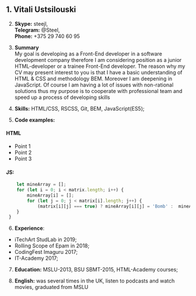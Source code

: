 ## 1. Vitali Ustsilouski  

2. **Skype:** steejl,  
   **Telegram:** @Steel,  
   **Phone:** +375 29 740 60 95
3. **Summary**  
My goal is developing as a Front-End developer in a software development company therefore I am considering position as a junior HTML-developer or a trainee Front-End developer.
The reason why my CV may present interest to you is that I have a basic understanding of HTML & CSS and methodology BEM. Moreover I am deepening in JavaScript.
Of course I am having a lot of issues with non-rational solutions thus my purpose is to cooperate with professional team and speed up a process of developing skills

4. **Skills:** HTML/CSS, RSCSS, Git, BEM, JavaScript(ES5);
5. **Code examples:**

#### HTML
<ul>
  <li>Point 1</li>
  <li>Point 2</li>
  <li>Point 3</li>
</ul>

#### JS:
```javascript
    let mineArray = [];  
    for (let i = 0; i < matrix.length; i++) {  
        mineArray[i] = [];  
        for (let j = 0; j < matrix[i].length; j++) {  
            (matrix[i][j] === true) ? mineArray[i][j] = 'Bomb' :  mineArray[i][j] = 0;  
    }  
 }
 ```

6. **Experience**:
- iTechArt StudLab in 2019;
- Rolling Scope of Epam in 2018; 
- CodingFest Imaguru 2017;
- IT-Academy 2017;
7. **Education:** MSLU-2013, BSU SBMT-2015, HTML-Academy courses;

8. **English:** was several times in the UK, listen to podcasts and watch movies, graduated from MSLU